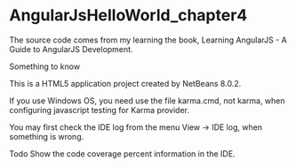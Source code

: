 # AngularJsHelloWorld_chapter4

The source code comes from my learning the book, Learning AngularJS - A Guide to 
AngularJS Development.

Something to know

This is a HTML5 application project created by NetBeans 8.0.2.

If you use Windows OS, you need use the file karma.cmd, not karma, when configuring
javascript testing for Karma provider.

You may first check the IDE log from the menu View -> IDE log, when something is wrong.

Todo
Show the code coverage percent information in the IDE.